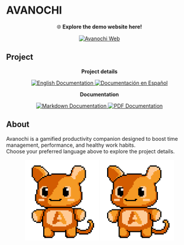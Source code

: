 # AVANOCHI

<p align="center">
    🌐 <b>Explore the demo website here!</b>
</p>

<p align="center">
  <a href="./avanochi/web-app/avanochi-frontend/src/index.html">
    <img src="https://img.shields.io/badge/Avanochi%20Web-orange?style=for-the-badge&logo=appveyor&logoColor=white" alt="Avanochi Web" height="40">
  </a>
</p>

## Project
<p align="center">
    <b>Project details</b>
</p>

<p align="center">
    <a href="assets/project_dev/README_EN.md">
        <img src="https://img.shields.io/badge/English-blue?style=for-the-badge&logo=readme&logoColor=white" alt="English Documentation" height="40">
    </a>
    <a href="assets/project_dev/README_ES.md">
        <img src="https://img.shields.io/badge/Español-blue?style=for-the-badge&logo=readme&logoColor=white" alt="Documentación en Español" height="40">
    </a>
</p>

<p align="center">
  <b>Documentation</b>
</p>

<p align="center">
  <a href="avanochi/core/docs/README.md">
    <img src="https://img.shields.io/badge/Markdown-blue?style=for-the-badge&logo=markdown&logoColor=white" alt="Markdown Documentation" height="40">
  </a>
  <a href="avanochi/core/docs/README.pdf">
    <img src="https://img.shields.io/badge/PDF-blue?style=for-the-badge&logo=adobeacrobatreader&logoColor=white" alt="PDF Documentation" height="40">
  </a>
</p>



## About

Avanochi is a gamified productivity companion designed to boost time management, performance, and healthy work habits.  
Choose your preferred language above to explore the project details.  

<p align="center">
    <img src="assets/avanochi/animated/avanochi_greet.gif" alt="Avanochi Greeting" width="200"/>
    <img src="assets/avanochi/animated/avanochi_okay.gif" alt="Avanochi Congrats" width="200"/>
</p>

